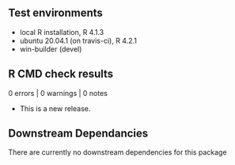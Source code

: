 ## Test environments
* local R installation, R 4.1.3
* ubuntu 20.04.1 (on travis-ci), R 4.2.1
* win-builder (devel)

## R CMD check results

0 errors | 0 warnings | 0 notes

* This is a new release.

## Downstream Dependancies
There are currently no downstream dependencies for this package